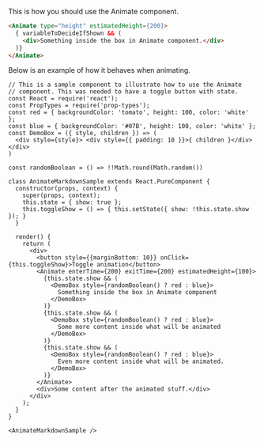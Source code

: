This is how you should use the Animate component.

```html
<Animate type="height" estimatedHeight={200}>
  { variableToDecideIfShown && (
    <div>Something inside the box in Animate component.</div>
  )}
</Animate>
```

Below is an example of how it behaves when animating.

    // This is a sample component to illustrate how to use the Animate
    // component. This was needed to have a toggle button with state.
    const React = require('react');
    const PropTypes = require('prop-types');
    const red = { backgroundColor: 'tomato', height: 100, color: 'white' };
    const blue = { backgroundColor: '#07B', height: 100, color: 'white' };
    const DemoBox = ({ style, children }) => (
      <div style={style}> <div style={{ padding: 10 }}>{ children }</div></div>
    )

    const randomBoolean = () => !!Math.round(Math.random())

    class AnimateMarkdownSample extends React.PureComponent {
      constructor(props, context) {
        super(props, context);
        this.state = { show: true };
        this.toggleShow = () => { this.setState({ show: !this.state.show }); }
      }

      render() {
        return (
          <div>
            <button style={{marginBottom: 10}} onClick={this.toggleShow}>Toggle animation</button>
            <Animate enterTime={200} exitTime={200} estimatedHeight={100}>
              {this.state.show && (
                <DemoBox style={randomBoolean() ? red : blue}>
                  Something inside the box in Animate component
                </DemoBox>
              )}
              {this.state.show && (
                <DemoBox style={randomBoolean() ? red : blue}>
                  Some more content inside what will be animated
                </DemoBox>
              )}
              {this.state.show && (
                <DemoBox style={randomBoolean() ? red : blue}>
                  Even more content inside what will be animated.
                </DemoBox>
              )}
            </Animate>
            <div>Some content after the animated stuff.</div>
          </div>
        );
      }
    }

    <AnimateMarkdownSample />
